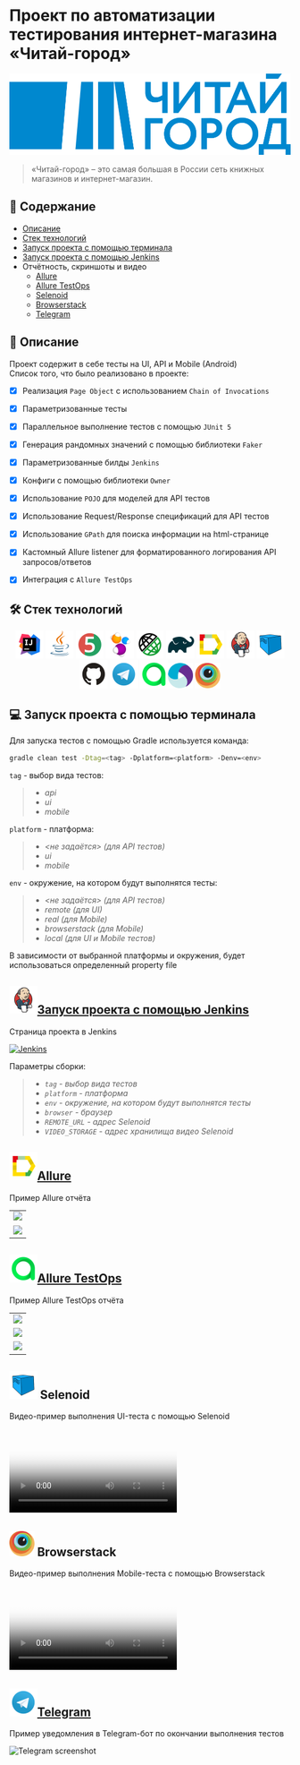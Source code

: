 # Проект по автоматизации тестирования интернет-магазина «Читай-город»

![chitai-gorod.png](https://raw.githubusercontent.com/gunnclappa/chitai-gorod-test-project/141d00405fd7686c0821ddb8edc0b484b4965688/external/chitai-gorod.png)
> «Читай-город» – это самая большая в России сеть книжных магазинов и интернет-магазин.

## :bookmark_tabs: Содержание
* <a href="#description">Описание</a>
* <a href="#stack">Cтек технологий</a>
* <a href="#gradle-launch">Запуск проекта с помощью терминала</a>
* <a href="#jenkins-launch">Запуск проекта с помощью Jenkins</a>
* <a>Отчётность, скриншоты и видео</a>
  + <a href="#allure">Allure</a>
  + <a href="#allure-testops">Allure TestOps</a>
  + <a href="#selenoid">Selenoid</a>
  + <a href="#browserstack">Browserstack</a>
  + <a href="#telegram">Telegram</a>
  
## 📓 <a name="description">Описание</a>
Проект содержит в себе тесты на UI, API и Mobile (Android)\
Список того, что было реализовано в проекте:
- [x] Реализация `Page Object` с использованием `Chain of Invocations`
- [x] Параметризованные тесты
- [x] Параллельное выполнение тестов с помощью `JUnit 5`
- [x] Генерация рандомных значений с помощью библиотеки `Faker`
- [x] Параметризованные билды `Jenkins`
- [x] Конфиги с помощью библиотеки `Owner`
- [x] Использование `POJO` для моделей для API тестов
- [x] Использование Request/Response спецификаций для API тестов
- [x] Использование `GPath` для поиска информации на html-странице
- [x] Кастомный Allure listener для форматированного логирования API запросов/ответов
- [x] Интеграция с `Allure TestOps`


<a id="stack"></a>
## :hammer_and_wrench: Cтек технологий
<div align="center">
<a href="https://www.jetbrains.com/idea/"><img alt="InteliJ IDEA" height="50" src="external/Intelij_IDEA.svg" width="50"/></a>
<a href="https://www.java.com/"><img alt="Java" height="50" src="external/Java.svg" width="50"/></a>
<a href="https://junit.org/junit5/"><img alt="JUnit 5" height="50" src="external/JUnit5.svg" width="50"/></a>
<a href="https://selenide.org/"><img alt="Selenide" height="50" src="external/Selenide.svg" width="50"/></a>
<a href="https://rest-assured.io/"><img alt="REST Assured" height="50" src="external/Rest-Assured.svg" width="50"/></a>
<a href="https://gradle.org/"><img alt="Gradle" height="50" src="external/Gradle.svg" width="50"/></a>
<a href="https://github.com/allure-framework/"><img alt="Allure" height="50" src="external/Allure.svg" width="50"/></a>
<a href="https://www.jenkins.io/"><img alt="Jenkins" height="50" src="external/Jenkins.svg" width="50"/></a>
<a href="https://aerokube.com/selenoid/"><img alt="Selenoid" height="50" src="external/Selenoid.svg" width="50"/></a>
<a href="https://github.com/"><img alt="GitHub" height="50" src="external/GitHub.svg" width="50"/></a>
<a href="https://telegram.org/"><img alt="Telegram" height="50" src="external/Telegram.svg" width="50"/></a>
<a href="https://qameta.io/"><img alt="Allure TestOps" height="50" src="external/Allure TestOps.svg" width="50/></a>
<a href="https://appium.io/"><img alt="Appium" height="45" src="external/Appium.svg" width="45"/></a>
<a href="https://www.browserstack.com/"><img alt="Browserstack" height="45" src="external/Browserstack.svg" width="45"/></a>
</div>

<a id="gradle-launch"></a>
## :computer: Запуск проекта с помощью терминала

Для запуска тестов с помощью Gradle используется команда:
```bash
gradle clean test -Dtag=<tag> -Dplatform=<platform> -Denv=<env>
```
`tag` - выбор вида тестов:
>- *api*
>- *ui*
>- *mobile*
  
`platform` - платформа:
>- *\<не задаётся\> (для API тестов)*
>- *ui*
>- *mobile*
  
`env` - окружение, на котором будут выполнятся тесты:
>- *\<не задаётся\> (для API тестов)*
>- *remote (для UI)*
>- *real (для Mobile)*
>- *browserstack (для Mobile)*
>- *local (для UI и Mobile тестов)*

В зависимости от выбранной платформы и окружения, будет использоваться определенный property file

<a id="jenkins-launch"></a>
##  <a href="https://jenkins.autotests.cloud/job/chitai-gorod/"><img alt="Jenkins" height="50" src="external/Jenkins.svg" width="50"/>Запуск проекта с помощью Jenkins</a>

Страница проекта в Jenkins

<a href="https://jenkins.autotests.cloud/job/chitai-gorod/"><img src="https://user-images.githubusercontent.com/110110734/202859544-d8c8b67d-1dcf-48b0-8d80-6170ec8f19a4.png" alt="Jenkins">
</a>

Параметры сборки:
>- *`tag` - выбор вида тестов*
>- *`platform` - платформа*
>- *`env` - окружение, на котором будут выполнятся тесты*
>- *`browser` - браузер*
>- *`REMOTE_URL` - адрес Selenoid*
>- *`VIDEO_STORAGE` - адрес хранилища видео Selenoid*

<a id="allure"></a>
## <a href="https://jenkins.autotests.cloud/job/chitai-gorod/allure/"><img alt="Allure" height="50" src="external/Allure.svg" width="50"/>Allure</a>

Пример Allure отчёта

<table>
    <tr>
        <td>
        <a href="https://user-images.githubusercontent.com/110110734/202859651-ba7db225-1307-42d1-a756-acb5ee53464a.png">
        <img src="https://user-images.githubusercontent.com/110110734/202859651-ba7db225-1307-42d1-a756-acb5ee53464a.png">
        </a>
        </td>
        </tr>
        <tr>
        <td>
        <a href="https://user-images.githubusercontent.com/110110734/202859732-4dc2727f-69bf-4828-9d87-08ead0eb67e4.png">
        <img src="https://user-images.githubusercontent.com/110110734/202859732-4dc2727f-69bf-4828-9d87-08ead0eb67e4.png">
        </a>
        </td>
</table>

<a id="allure-testops"></a>
## <a href="https://allure.autotests.cloud/project/1687/dashboards"><img alt="Allure TestOps" height="50" src="external/Allure TestOps.svg" width="50"/>Allure TestOps</a>

Пример Allure TestOps отчёта

<table>
    <tr>
        <td>
        <a href="https://user-images.githubusercontent.com/110110734/202862964-974dfa9d-55ef-4a77-8406-2bc6952ea790.png">
        <img src="https://user-images.githubusercontent.com/110110734/202862964-974dfa9d-55ef-4a77-8406-2bc6952ea790.png">
        </a>
        </td>
   </tr>
        <tr>
        <td>
        <a href="https://user-images.githubusercontent.com/110110734/202862978-f86145e3-4d34-4d7e-a0bb-35af7f5115a3.png">
        <img src="https://user-images.githubusercontent.com/110110734/202862978-f86145e3-4d34-4d7e-a0bb-35af7f5115a3.png">
        </a>
        </td>
        </tr>
        <td>
        <a href="https://user-images.githubusercontent.com/110110734/202862981-42f72adc-1519-4a39-bfd6-5f011ea82552.png">
        <img src="https://user-images.githubusercontent.com/110110734/202862981-42f72adc-1519-4a39-bfd6-5f011ea82552.png">
        </a>
        </td>
</table>

<a id="selenoid"></a>
## <img alt="Selenoid" height="50" src="external/Selenoid.svg" width="50"/> Selenoid</a>

Видео-пример выполнения UI-теста с помощью Selenoid

<video src="https://user-images.githubusercontent.com/110110734/202859382-0d5509e0-a5a8-4c7f-9df0-9d8bcf16fc2f.mp4"
controls="controls" style="max-width: 730px;" poster="/external/logos/Selenoid.svg"></video>

<a id="browserstack"></a>
## <img alt="Browserstack" height="45" src="external/Browserstack.svg" width="45"/> Browserstack</a>

Видео-пример выполнения Mobile-теста с помощью Browserstack

<video src="https://user-images.githubusercontent.com/110110734/202863081-112a3796-fd9d-40ce-9684-392458f28ee8.mp4"
controls="controls" style="max-width: 730px;" poster="/external/logos/Browserstack.svg"></video>

<a id="telegram"></a>
## <a href="https://t.me/chitai_gorod_tests_bot"><img alt="Telegram" height="50" src="external/Telegram.svg" width="50"/>Telegram</a>

Пример уведомления в Telegram-бот по окончании выполнения тестов

![Telegram screenshot](https://user-images.githubusercontent.com/110110734/202859925-48e64223-96aa-41b1-9a32-2ca475a547c5.png)
